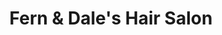 ---
title: "Fern & Dale's Hair Salon"
url: /ferndale/fern-and-dales-hair-salon/
shop: hairdresser
---